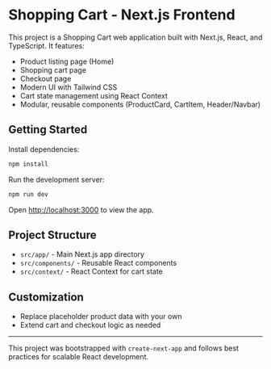 # Shopping Cart - Next.js Frontend

This project is a Shopping Cart web application built with Next.js, React, and TypeScript. It features:

- Product listing page (Home)
- Shopping cart page
- Checkout page
- Modern UI with Tailwind CSS
- Cart state management using React Context
- Modular, reusable components (ProductCard, CartItem, Header/Navbar)

## Getting Started

Install dependencies:

```bash
npm install
```

Run the development server:

```bash
npm run dev
```

Open [http://localhost:3000](http://localhost:3000) to view the app.

## Project Structure
- `src/app/` - Main Next.js app directory
- `src/components/` - Reusable React components
- `src/context/` - React Context for cart state

## Customization
- Replace placeholder product data with your own
- Extend cart and checkout logic as needed

---

This project was bootstrapped with `create-next-app` and follows best practices for scalable React development.
